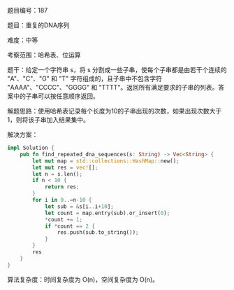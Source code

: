 题目编号：187

题目：重复的DNA序列

难度：中等

考察范围：哈希表、位运算

题干：给定一个字符串 s，将 s 分割成一些子串，使每个子串都是由若干个连续的 "A"、"C"、"G" 和 "T" 字符组成的，且子串中不包含字符 "AAAA"、"CCCC"、"GGGG" 和 "TTTT"。返回所有满足要求的子串的列表。答案中的子串可以按任意顺序返回。

解题思路：使用哈希表记录每个长度为10的子串出现的次数，如果出现次数大于1，则将该子串加入结果集中。

解决方案：

```rust
impl Solution {
    pub fn find_repeated_dna_sequences(s: String) -> Vec<String> {
        let mut map = std::collections::HashMap::new();
        let mut res = vec![];
        let n = s.len();
        if n < 10 {
            return res;
        }
        for i in 0..=n-10 {
            let sub = &s[i..i+10];
            let count = map.entry(sub).or_insert(0);
            *count += 1;
            if *count == 2 {
                res.push(sub.to_string());
            }
        }
        res
    }
}
```

算法复杂度：时间复杂度为 O(n)，空间复杂度为 O(n)。